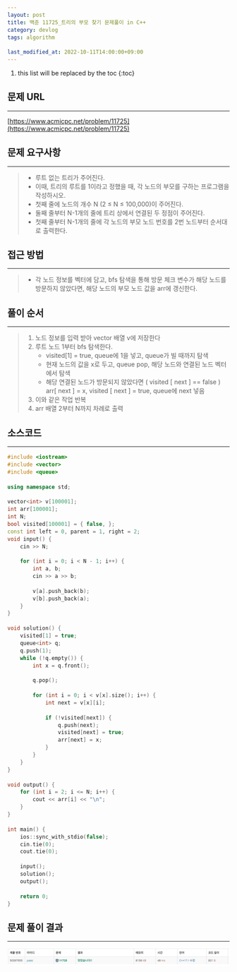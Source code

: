 ```yaml
---
layout: post
title: 백준 11725_트리의 부모 찾기 문제풀이 in C++
category: devlog
tags: algorithm

last_modified_at: 2022-10-11T14:00:00+09:00
---
```


1. this list will be replaced by the toc
{:toc}

## 문제 URL
---
[https://www.acmicpc.net/problem/11725](https://www.acmicpc.net/problem/11725)

## 문제 요구사항
---
> + 루트 없는 트리가 주어진다. 
> + 이때, 트리의 루트를 1이라고 정했을 때, 각 노드의 부모를 구하는 프로그램을 작성하시오.
> + 첫째 줄에 노드의 개수 N (2 ≤ N ≤ 100,000)이 주어진다. 
> + 둘째 줄부터 N-1개의 줄에 트리 상에서 연결된 두 정점이 주어진다.
> + 첫째 줄부터 N-1개의 줄에 각 노드의 부모 노드 번호를 2번 노드부터 순서대로 출력한다.


## 접근 방법
---
> + 각 노드 정보를 벡터에 담고, bfs 탐색을 통해 방문 체크 변수가 해당 노드를 방문하지 않았다면, 해당 노드의 부모 노드 값을 arr에 갱신한다.

## 풀이 순서
---
> 1. 노드 정보를 입력 받아 vector 배열 v에 저장한다
> 2. 루트 노드 1부터 bfs 탐색한다.
>     + visited[1] = true, queue에 1을 넣고, queue가 빌 때까지 탐색
>     + 현재 노드의 값을 x로 두고, queue pop, 해당 노드와 연결된 노드 벡터에서 탐색
>     + 해당 연결된 노드가 방문되지 않았다면 ( visited [ next ] == false ) arr[ next ] = x, visited [ next ] = true, queue에 next 넣음
> 3. 이와 같은 작업 반복
> 4. arr 배열 2부터 N까지 차례로 출력

## 소스코드
---
~~~c++
#include <iostream>
#include <vector>
#include <queue>

using namespace std;

vector<int> v[100001];
int arr[100001];
int N;
bool visited[100001] = { false, };
const int left = 0, parent = 1, right = 2;
void input() {
	cin >> N;

	for (int i = 0; i < N - 1; i++) {
		int a, b;
		cin >> a >> b;

		v[a].push_back(b);
		v[b].push_back(a);
	}
}

void solution() {
	visited[1] = true;
	queue<int> q;
	q.push(1);
	while (!q.empty()) {
		int x = q.front();

		q.pop();

		for (int i = 0; i < v[x].size(); i++) {
			int next = v[x][i];

			if (!visited[next]) {
				q.push(next);
				visited[next] = true;
				arr[next] = x;
			}
		}
	}
}

void output() {
	for (int i = 2; i <= N; i++) {
		cout << arr[i] << "\n";
	}
}

int main() {
	ios::sync_with_stdio(false);
	cin.tie(0);
	cout.tie(0);

	input();
	solution();
	output();

	return 0;
}
~~~

## 문제 풀이 결과
---
<img src="/assets/img/post-img/algorithm/2022-10-11-boj-11725/result.jpg">
